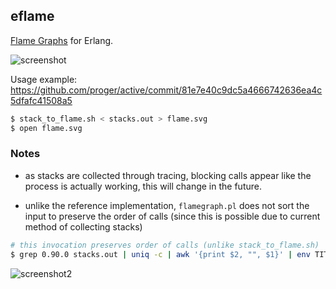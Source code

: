 ## eflame

[Flame Graphs](http://dtrace.org/blogs/brendan/2011/12/16/flame-graphs/) for Erlang.

![screenshot](http://i.imgur.com/EsiPMxY.png)

Usage example: https://github.com/proger/active/commit/81e7e40c9dc5a4666742636ea4c5dfafc41508a5

```sh
$ stack_to_flame.sh < stacks.out > flame.svg
$ open flame.svg
```

### Notes

* as stacks are collected through tracing, blocking calls appear like the process is actually working,
  this will change in the future.

* unlike the reference implementation, `flamegraph.pl` does not sort the input to preserve the order of calls
  (since this is possible due to current method of collecting stacks)

```sh
# this invocation preserves order of calls (unlike stack_to_flame.sh)
$ grep 0.90.0 stacks.out | uniq -c | awk '{print $2, "", $1}' | env TITLE='rebar compile apps=eflame' deps/eflame/stack_to_flame.sh > flame.svg
```

![screenshot2](http://i.imgur.com/UG6W9G0.png)
